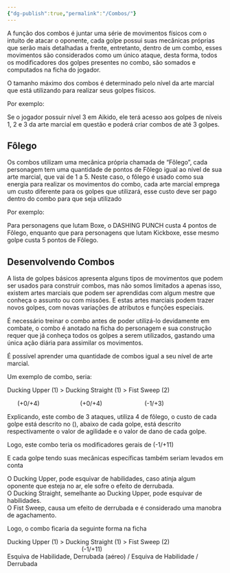 ```yaml
---
{"dg-publish":true,"permalink":"/Combos/"}
---
```


A função dos combos é juntar uma série de movimentos físicos com o intuito de atacar o oponente, cada golpe possui suas mecânicas próprias que serão mais detalhadas a frente, entretanto, dentro de um combo, esses movimentos são considerados como um único ataque, desta forma, todos os modificadores dos golpes presentes no combo, são somados e computados na ficha do jogador.

O tamanho máximo dos combos é determinado pelo nível da arte marcial que está utilizando para realizar seus golpes físicos.

  

Por exemplo:  
  
Se o jogador possuir nível 3 em Aikido, ele terá acesso aos golpes de níveis 1, 2 e 3 da arte marcial em questão e poderá criar combos de até 3 golpes.

## Fôlego

Os combos utilizam uma mecânica própria chamada de “Fôlego”, cada personagem tem uma quantidade de pontos de Fôlego igual ao nível de sua arte marcial, que vai de 1 a 5. Neste caso, o fôlego é usado como sua energia para realizar os movimentos do combo, cada arte marcial emprega um custo diferente para os golpes que utilizará, esse custo deve ser pago dentro do combo para que seja utilizado  
  
Por exemplo:  
  
Para personagens que lutam Boxe, o DASHING PUNCH custa 4 pontos de Fôlego, enquanto que para personagens que lutam Kickboxe, esse mesmo golpe custa 5 pontos de Fôlego.

## Desenvolvendo Combos

A lista de golpes básicos apresenta alguns tipos de movimentos que podem ser usados para construir combos, mas não somos limitados a apenas isso, existem artes marciais que podem ser aprendidas com algum mestre que conheça o assunto ou com missões. E estas artes marciais podem trazer novos golpes, com novas variações de atributos e funções especiais.

  

É necessário treinar o combo antes de poder utilizá-lo devidamente em combate, o combo é anotado na ficha do personagem e sua construção requer que já conheça todos os golpes a serem utilizados, gastando uma única ação diária para assimilar os movimentos.  
  
É possível aprender uma quantidade de combos igual a seu nível de arte marcial.

  

Um exemplo de combo, seria:  
  
Ducking Upper (1) > Ducking Straight (1) > Fist Sweep (2)

      (+0/+4)                        (+0/+4)                         (-1/+3)  
  
Explicando, este combo de 3 ataques, utiliza 4 de fôlego, o custo de cada golpe está descrito no (), abaixo de cada golpe, está descrito respectivamente o valor de agilidade e o valor de dano de cada golpe.  
  
Logo, este combo teria os modificadores gerais de (-1/+11)

E cada golpe tendo suas mecânicas específicas também seriam levados em conta

  

O Ducking Upper, pode esquivar de habilidades, caso atinja algum oponente que esteja no ar, ele sofre o efeito de derrubada.  
O Ducking Straight, semelhante ao Ducking Upper, pode esquivar de habilidades.  
O Fist Sweep, causa um efeito de derrubada e é considerado uma manobra de agachamento.

  
Logo, o combo ficaria da seguinte forma na ficha  
  
Ducking Upper (1) > Ducking Straight (1) > Fist Sweep (2)  
                                            (-1/+11)  
Esquiva de Habilidade, Derrubada (aéreo) / Esquiva de Habilidade / Derrubada